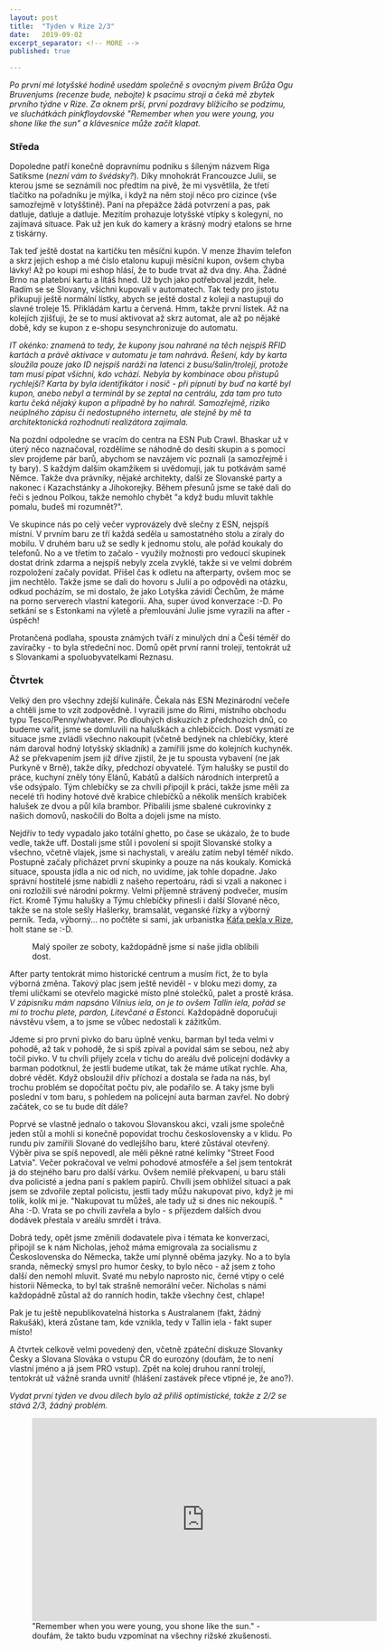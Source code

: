```yaml
---
layout: post
title:  "Týden v Rize 2/3"
date:   2019-09-02
excerpt_separator: <!-- MORE -->
published: true

---
```


<p class="intro"><i><span class="dropcap">P</span>o první mé lotyšské hodině usedám společně s ovocným pivem Brůža Ogu Bruvenjums (recenze bude, nebojte) k psacímu stroji a čeká mě zbytek prvního týdne v Rize. Za oknem prší, první pozdravy blížícího se podzimu, ve sluchátkách pinkfloydovské "Remember when you were young, you shone like the sun" a klávesnice může začít klapat.</i></p>
<!-- MORE -->

### Středa

Dopoledne patří konečně dopravnímu podniku s šíleným názvem Riga Satiksme (_nezní vám to švédsky?_). Díky mnohokrát Francouzce Julii, se kterou jsme se seznámili noc předtím na pivě, že mi vysvětlila, že třetí tlačítko na pořadníku je mýlka, i když na něm stojí něco pro cizince (vše samozřejmě v lotyšštině).  Paní na přepážce žádá potvrzení a pas, pak datluje, datluje a datluje. Mezitím prohazuje lotyšské vtípky s kolegyní, no zajímavá situace. Pak už jen kuk do kamery a krásný modrý etalons se hrne z tiskárny.  

Tak teď ještě dostat na kartičku ten měsíční kupón. V menze žhavím telefon a skrz jejich eshop a mé číslo etalonu kupuji měsíční kupon, ovšem chyba lávky! Až po koupi mi eshop hlásí, že to bude trvat až dva dny. Aha. Žádné Brno na platební kartu a lítáš hned. Už bych jako potřeboval jezdit, hele. Radím se se Slovany, všichni kupovali v automatech. Tak tedy pro jistotu přikupuji ještě normální lístky, abych se ještě dostal z kolejí a nastupuji do slavné troleje 15. Přikládám kartu a červená. Hmm, takže první lístek. Až na kolejích zjišťuji, že se to musí aktivovat až skrz automat, ale až po nějaké době, kdy se kupon z e-shopu sesynchronizuje do automatu.

_IT okénko: znamená to tedy, že kupony jsou nahrané na těch nejspíš RFID kartách a právě aktivace v automatu je tam nahrává. Řešení, kdy by karta sloužila pouze jako ID nejspíš naráží na latenci z busu/šalin/trolejí, protože tam musí pípat všichni, kdo vchází. Nebyla by kombinace obou přístupů rychlejší? Karta by byla identifikátor i nosič - při pípnutí by buď na kartě byl kupon, anebo nebyl a terminál by se zeptal na centrálu, zda tam pro tuto kartu čeká nějaký kupon a případně by ho nahrál. Samozřejmě, riziko neúplného zápisu či nedostupného internetu, ale stejně by mě ta architektonická rozhodnutí realizátora zajímala._

Na pozdní odpoledne se vracím do centra na ESN Pub Crawl. Bhaskar už v úterý něco naznačoval, rozdělíme se náhodně do desíti skupin a s pomocí slev projdeme pár barů, abychom se navzájem víc poznali (a samozřejmě i ty bary). S každým dalším okamžikem si uvědomuji, jak tu potkávám samé Němce. Takže dva právníky, nějaké architekty, další ze Slovanské party a nakonec i Kazachstánky a Jihokorejky. Během přesunů jsme se také dali do řeči s jednou Polkou, takže nemohlo chybět "a když budu mluvit takhle pomalu, budeš mi rozumnět?".

Ve skupince nás po celý večer vyprovázely dvě slečny z ESN, nejspíš místní. V prvním baru ze tří každá seděla u samostatného stolu a zíraly do mobilu. V druhém baru už se sedly k jednomu stolu, ale pořád koukaly do telefonů. No a ve třetím to začalo - využily možnosti pro vedoucí skupinek dostat drink zdarma a nejspíš nebyly zcela zvyklé, takže si ve velmi dobrém rozpoložení začaly povídat. Přišel čas k odletu na afterparty, ovšem moc se jim nechtělo. Takže jsme se dali do hovoru s Julií a po odpovědi na otázku, odkud pocházím, se mi dostalo, že jako Lotyška závidí Čechům, že máme na porno serverech vlastní kategorii. Aha, super úvod konverzace :-D. Po setkání se s Estonkami na výletě a přemlouvání Julie jsme vyrazili na after - úspěch! 

Protančená podlaha, spousta známých tváří z minulých dní a Češi téměř do zavíračky - to byla středeční noc. Domů opět první ranní trolejí, tentokrát už s Slovankami a spoluobyvatelkami Reznasu.

### Čtvrtek

Velký den pro všechny zdejší kulináře. Čekala nás ESN Mezinárodní večeře a chtěli jsme to vzít zodpovědně. I vyrazili jsme do Rimi, místního obchodu typu Tesco/Penny/whatever. Po dlouhých diskuzích z předchozích dnů, co budeme vařit, jsme se domluvili na haluškách a chlebíčcích. Dost vysmátí ze situace jsme zvládli všechno nakoupit (včetně bedýnek na chlebíčky, které nám daroval hodný lotyšský skladník) a zamířili jsme do kolejních kuchyněk. Až se překvapením jsem již dříve zjistil, že je tu spousta vybavení (ne jak Purkyně v Brně), takže díky, předchozí obyvatelé. Tým halušky se pustil do práce, kuchyní zněly tóny Elánů, Kabátů a dalších národních interpretů a vše odsýpalo. Tým chlebíčky se za chvíli připojil k práci, takže jsme měli za necelé tři hodiny hotové dvě krabice chlebíčků a několik menších krabiček halušek ze dvou a půl kila brambor. Přibalili jsme sbalené cukrovinky z našich domovů, naskočili do Bolta a dojeli jsme na místo.

Nejdřív to tedy vypadalo jako totální ghetto, po čase se ukázalo, že to bude vedle, takže uff. Dostali jsme stůl i povolení si spojit Slovanské stolky a všechno, včetně vlajek, jsme si nachystali, v areálu zatím nebyl téměř nikdo. Postupně začaly přicházet první skupinky a pouze na nás koukaly. Komická situace, spousta jídla a nic od nich, no uvidíme, jak tohle dopadne. Jako správní hostitelé jsme nabídli z našeho repertoáru, rádi si vzali a nakonec i oni rozložili své národní pokrmy. Velmi příjemně strávený podvečer, musím říct. Kromě Týmu halušky a Týmu chlebíčky přinesli i další Slované něco, takže se na stole sešly Hašlerky, bramsalát, veganské řízky a výborný perník. Teda, výborný... no počtěte si sami, jak urbanistka [Káťa pekla v Rize](https://katanacestach.wordpress.com/2019/09/02/peceme-v-lotyssku/), holt stane se :-D. 

 <figure>
 <img src="@/assets/img/halusky.jpg" alt="" class="img-center"/>
   <figcaption>Malý spoiler ze soboty, každopádně jsme si naše jídla oblíbili dost.</figcaption>
 </figure>

After party tentokrát mimo historické centrum a musím říct, že to byla výborná změna. Takový plac jsem ještě neviděl - v bloku mezi domy, za třemi uličkami se otevřelo magické místo plné stolečků, palet a prostě krása. _V zápisníku mám napsáno Vilnius iela, on je to ovšem Tallin iela, pořád se mi to trochu plete, pardon, Litevčané a Estonci._ Každopádně doporučuji návstěvu všem, a to jsme se vůbec nedostali k zážitkům.

Jdeme si pro první pivko do baru úplně venku, barman byl teda velmi v pohodě, až tak v pohodě, že si spíš zpíval a povídal sám se sebou, než aby točil pivko. V tu chvíli přijely zcela v tichu do areálu dvě policejní dodávky a barman podotknul, že jestli budeme utíkat, tak že máme utíkat rychle. Aha, dobré vědět. Když obsloužil dřív příchozí a dostala se řada na nás, byl trochu problém se dopočítat počtu piv, ale podařilo se. A taky jsme byli poslední v tom baru, s pohledem na policejní auta barman zavřel. No dobrý začátek, co se tu bude dít dále?

Poprvé se vlastně jednalo o takovou Slovanskou akci, vzali jsme společně jeden stůl a mohli si konečně popovídat trochu československy a v klidu. Po rundu piv zamířili Slované do vedlejšího baru, které zůstával otevřený. Výběr piva se spíš nepovedl, ale měli pěkné ratné kelímky "Street Food Latvia". Večer pokračoval ve velmi pohodové atmosféře a šel jsem tentokrát já do stejného baru pro další várku. Ovšem nemilé překvapení, u baru stáli dva policisté a jedna paní s paklem papírů. Chvíli jsem obhlížel situaci a pak jsem se zdvořile zeptal policistu, jestli tady můžu nakupovat pivo, když je mi tolik, kolik mi je. "Nakupovat tu můžeš, ale tady už si dnes nic nekoupíš. " Aha :-D. Vrata se po chvíli zavřela a bylo - s příjezdem dalších dvou dodávek přestala v areálu smrdět i tráva. 

Dobrá tedy, opět jsme změnili dodavatele piva i témata ke konverzaci, připojil se k nám Nicholas, jehož máma emigrovala za socialismu z Československa do Německa, takže umí plynně oběma jazyky. No a to byla sranda, německý smysl pro humor česky, to bylo něco - až jsem z toho další den nemohl mluvit. Svaté mu nebylo naprosto nic, černé vtipy o celé historii Německa, to byl tak strašně nemorální večer. Nicholas s námi každopádně zůstal až do ranních hodin, takže všechny čest, chlape!

Pak je tu ještě nepublikovatelná historka s Australanem (fakt, žádný Rakušák), která zůstane tam, kde vznikla, tedy v Tallin iela - fakt super místo!

A čtvrtek celkově velmi povedený den, včetně zpáteční diskuze Slovanky Česky a Slovana Slováka o vstupu ČR do eurozóny (doufám, že to není vlastní jméno a já jsem PRO vstup). Zpět na kolej druhou ranní trolejí, tentokrát už vážně sranda uvnitř (hlášení zastávek přece vtipné je, že ano?). 

_Vydat první týden ve dvou dílech bylo až příliš optimistické, takže z 2/2 se stává 2/3, žádný problém._          

<figure>
 <iframe width="610" height="360" class="img-center d-block"
  src="https://www.youtube.com/embed/SqGe9qErQ1k"
  frameborder="0"></iframe>
  <figcaption>"Remember when you were young, you shone like the sun." - doufám, že takto budu vzpomínat na všechny rižské zkušenosti.</figcaption>
</figure>
